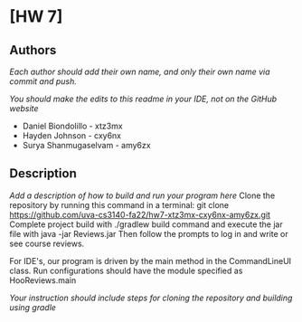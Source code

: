 # [HW 7]

## Authors

*Each author should add their own name, and *only* their own name via commit and push.*

*You should make the edits to this readme in your IDE, not on the GitHub website*

* Daniel Biondolillo - xtz3mx
* Hayden Johnson - cxy6nx
* Surya Shanmugaselvam - amy6zx

## Description

*Add a description of how to build and run your program here*
Clone the repository by running this command in a terminal:
    git clone https://github.com/uva-cs3140-fa22/hw7-xtz3mx-cxy6nx-amy6zx.git
Complete project build with ./gradlew build command and execute the jar file with java -jar Reviews.jar
Then follow the prompts to log in and write or see course reviews.

For IDE's, our program is driven by the main method in the CommandLineUI class. Run configurations should have the 
module specified as HooReviews.main

*Your instruction should include steps for cloning the repository and building using gradle*

